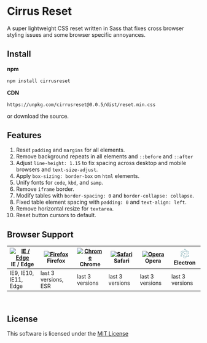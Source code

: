 # Cirrus Reset

A super lightweight CSS reset written in Sass that fixes cross browser styling issues and some browser specific annoyances.

## Install
**npm**

```sh
npm install cirrusreset
```

**CDN**
```
https://unpkg.com/cirrusreset@0.0.5/dist/reset.min.css
```

or download the source.

## Features
1. Reset `padding` and `margins` for all elements.
2. Remove background repeats in all elements and `::before` and `::after`
3. Adjust `line-height: 1.15` to fix spacing across desktop and mobile browsers and `text-size-adjust`.
4. Apply `box-sizing: border-box` on `html` elements.
5. Unify fonts for `code`, `kbd`, and `samp`.
6. Remove `iframe` border.
7. Modify tables with `border-spacing: 0` and `border-collapse: collapse`.
8. Fixed table element spacing with `padding: 0` and `text-align: left`.
9. Remove horizontal resize for `textarea`.
10. Reset button cursors to default.

## Browser Support
| [<img src="https://raw.githubusercontent.com/alrra/browser-logos/master/src/edge/edge_48x48.png" alt="IE / Edge" width="24px" height="24px" />](http://godban.github.io/browsers-support-badges/)</br>IE / Edge | [<img src="https://raw.githubusercontent.com/alrra/browser-logos/master/src/firefox/firefox_48x48.png" alt="Firefox" width="24px" height="24px" />](http://godban.github.io/browsers-support-badges/)</br>Firefox | [<img src="https://raw.githubusercontent.com/alrra/browser-logos/master/src/chrome/chrome_48x48.png" alt="Chrome" width="24px" height="24px" />](http://godban.github.io/browsers-support-badges/)</br>Chrome | [<img src="https://raw.githubusercontent.com/alrra/browser-logos/master/src/safari/safari_48x48.png" alt="Safari" width="24px" height="24px" />](http://godban.github.io/browsers-support-badges/)</br>Safari | [<img src="https://raw.githubusercontent.com/alrra/browser-logos/master/src/opera/opera_48x48.png" alt="Opera" width="24px" height="24px" />](http://godban.github.io/browsers-support-badges/)</br>Opera | [<img src="https://raw.githubusercontent.com/alrra/browser-logos/master/src/electron/electron_48x48.png" alt="Electron" width="24px" height="24px" />](http://godban.github.io/browsers-support-badges/)</br>Electron |
| --- | --- | --- | --- | --- | --- |
| IE9, IE10, IE11, Edge | last 3 versions, ESR | last 3 versions | last 3 versions | last 3 versions | last 3 versions |
<br />

## License
This software is licensed under the [MIT License](https://github.com/Spiderpig86/Cirrus-Reset/blob/master/LICENSE)